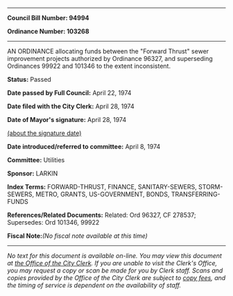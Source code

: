 

********

**Council Bill Number: 94994**
   
**Ordinance Number: 103268**
********

 AN ORDINANCE allocating funds between the "Forward Thrust" sewer improvement projects authorized by Ordinance 96327, and superseding Ordinances 99922 and 101346 to the extent inconsistent.

**Status:** Passed
   
**Date passed by Full Council:** April 22, 1974
   
**Date filed with the City Clerk:** April 28, 1974
   
**Date of Mayor's signature:** April 28, 1974
   
[(about the signature date)](/~public/approvaldate.htm)
   
   
   
**Date introduced/referred to committee:** April 8, 1974
   
**Committee:** Utilities
   
**Sponsor:** LARKIN
   
   
**Index Terms:** FORWARD-THRUST, FINANCE, SANITARY-SEWERS, STORM-SEWERS, METRO, GRANTS, US-GOVERNMENT, BONDS, TRANSFERRING-FUNDS

**References/Related Documents:** Related: Ord 96327, CF 278537; Supersedes: Ord 101346, 99922

**Fiscal Note:**_(No fiscal note available at this time)_
********

_No text for this document is available on-line. You may view this document at [the Office of the City Clerk](http://www.seattle.gov/leg/clerk/contactUs.htm). If you are unable to visit the Clerk's Office, you may request a copy or scan be made for you by Clerk staff. Scans and copies provided by the Office of the City Clerk are subject to [copy fees](http://clerk.seattle.gov/~public/clerkfees.htm), and the timing of service is dependent on the availability of staff._

